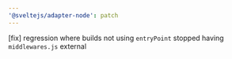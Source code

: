 ```yaml
---
'@sveltejs/adapter-node': patch
---
```


[fix] regression where builds not using `entryPoint` stopped having `middlewares.js` external
